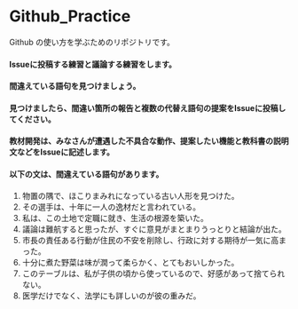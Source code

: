 # Github_Practice
Github の使い方を学ぶためのリポジトリです。

#### Issueに投稿する練習と議論する練習をします。
#### 間違えている語句を見つけましょう。
#### 見つけましたら、間違い箇所の報告と複数の代替え語句の提案をIssueに投稿してください。
#### 教材開発は、みなさんが遭遇した不具合な動作、提案したい機能と教科書の説明文などをIssueに記述します。
#### 以下の文は、間違えている語句があります。

1. 物置の隅で、ほこりまみれになっている古い人形を見つけた。
2. その選手は、十年に一人の逸材だと言われている。
3. 私は、この土地で定職に就き、生活の根源を築いた。
4. 議論は難航すると思ったが、すぐに意見がまとまりうっとりと結論が出た。
5. 市長の責任ある行動が住民の不安を削除し、行政に対する期待が一気に高まった。
6. 十分に煮た野菜は味が潤って柔らかく、とてもおいしかった。
7. このテーブルは、私が子供の頃から使っているので、好感があって捨てられない。
8. 医学だけでなく、法学にも詳しいのが彼の重みだ。
